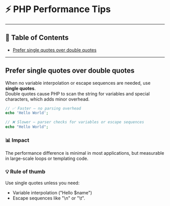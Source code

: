 # ⚡ PHP Performance Tips

---

## 📑 Table of Contents
- [Prefer single quotes over double quotes](#prefer-single-quotes-over-double-quotes)

---

## Prefer single quotes over double quotes

When no variable interpolation or escape sequences are needed, use **single quotes**.  
Double quotes cause PHP to scan the string for variables and special characters, which adds minor overhead.

```php
// ✅ Faster — no parsing overhead
echo 'Hello World';

// ❌ Slower — parser checks for variables or escape sequences
echo "Hello World";
```

### 📊 Impact

The performance difference is minimal in most applications, but measurable in large-scale loops or templating code.

### 💡 Rule of thumb

Use single quotes unless you need:
- Variable interpolation ("Hello $name")
- Escape sequences like "\n" or "\t".
